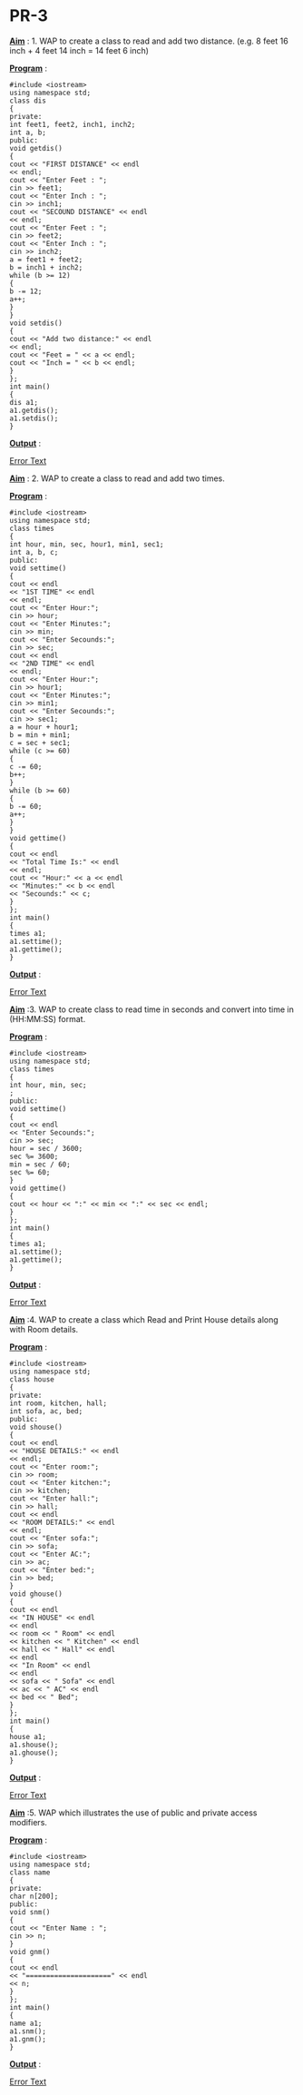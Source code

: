 <h1>PR-3</h1>

<u>**Aim**</u> : 1. WAP to create a class to read and add two distance. (e.g. 8 feet 16 inch + 4 feet 14 inch = 14 feet 6 inch)

<u>**Program**</u> :

    #include <iostream>
    using namespace std;
    class dis
    {
    private:
    int feet1, feet2, inch1, inch2;
    int a, b;
    public:
    void getdis()
    {
    cout << "FIRST DISTANCE" << endl
    << endl;
    cout << "Enter Feet : ";
    cin >> feet1;
    cout << "Enter Inch : ";
    cin >> inch1;
    cout << "SECOUND DISTANCE" << endl
    << endl;
    cout << "Enter Feet : ";
    cin >> feet2;
    cout << "Enter Inch : ";
    cin >> inch2;
    a = feet1 + feet2;
    b = inch1 + inch2;
    while (b >= 12)
    {
    b -= 12;
    a++;
    }
    }
    void setdis()
    {
    cout << "Add two distance:" << endl
    << endl;
    cout << "Feet = " << a << endl;
    cout << "Inch = " << b << endl;
    }
    };
    int main()
    {
    dis a1;
    a1.getdis();
    a1.setdis();
    }
    
<u>**Output**</u> :

[Error Text]()

<u>**Aim**</u> : 2. WAP to create a class to read and add two times.

<u>**Program**</u> :

    #include <iostream>
    using namespace std;
    class times
    {
    int hour, min, sec, hour1, min1, sec1;
    int a, b, c;
    public:
    void settime()
    {
    cout << endl
    << "1ST TIME" << endl
    << endl;
    cout << "Enter Hour:";
    cin >> hour;
    cout << "Enter Minutes:";
    cin >> min;
    cout << "Enter Secounds:";
    cin >> sec;
    cout << endl
    << "2ND TIME" << endl
    << endl;
    cout << "Enter Hour:";
    cin >> hour1;
    cout << "Enter Minutes:";
    cin >> min1;
    cout << "Enter Secounds:";
    cin >> sec1;
    a = hour + hour1;
    b = min + min1;
    c = sec + sec1;
    while (c >= 60)
    {
    c -= 60;
    b++;
    }
    while (b >= 60)
    {
    b -= 60;
    a++;
    }
    }
    void gettime()
    {
    cout << endl
    << "Total Time Is:" << endl
    << endl;
    cout << "Hour:" << a << endl
    << "Minutes:" << b << endl
    << "Secounds:" << c;
    }
    };
    int main()
    {
    times a1;
    a1.settime();
    a1.gettime();
    }
<u>**Output**</u> :

[Error Text]()

<u>**Aim**</u> :3. WAP to create class to read time in seconds and convert into time in (HH:MM:SS) format.


<u>**Program**</u> :

    #include <iostream>
    using namespace std;
    class times
    {
    int hour, min, sec;
    ;
    public:
    void settime()
    {
    cout << endl
    << "Enter Secounds:";
    cin >> sec;
    hour = sec / 3600;
    sec %= 3600;
    min = sec / 60;
    sec %= 60;
    }
    void gettime()
    {
    cout << hour << ":" << min << ":" << sec << endl;
    }
    };
    int main()
    {
    times a1;
    a1.settime();
    a1.gettime();
    }

<u>**Output**</u> :

[Error Text]()

<u>**Aim**</u> :4. WAP to create a class which Read and Print House details along with Room details.


<u>**Program**</u> :

    #include <iostream>
    using namespace std;
    class house
    {
    private:
    int room, kitchen, hall;
    int sofa, ac, bed;
    public:
    void shouse()
    {
    cout << endl
    << "HOUSE DETAILS:" << endl
    << endl;
    cout << "Enter room:";
    cin >> room;
    cout << "Enter kitchen:";
    cin >> kitchen;
    cout << "Enter hall:";
    cin >> hall;
    cout << endl
    << "ROOM DETAILS:" << endl
    << endl;
    cout << "Enter sofa:";
    cin >> sofa;
    cout << "Enter AC:";
    cin >> ac;
    cout << "Enter bed:";
    cin >> bed;
    }
    void ghouse()
    {
    cout << endl
    << "IN HOUSE" << endl
    << endl
    << room << " Room" << endl
    << kitchen << " Kitchen" << endl
    << hall << " Hall" << endl
    << endl
    << "In Room" << endl
    << endl
    << sofa << " Sofa" << endl
    << ac << " AC" << endl
    << bed << " Bed";
    }
    };
    int main()
    {
    house a1;
    a1.shouse();
    a1.ghouse();
    }
<u>**Output**</u> :

[Error Text]()

<u>**Aim**</u> :5. WAP which illustrates the use of public and private access modifiers.


<u>**Program**</u> :

    #include <iostream>
    using namespace std;
    class name
    {
    private:
    char n[200];
    public:
    void snm()
    {
    cout << "Enter Name : ";
    cin >> n;
    }
    void gnm()
    {
    cout << endl
    << "=====================" << endl
    << n;
    }
    };
    int main()
    {
    name a1;
    a1.snm();
    a1.gnm();
    }
<u>**Output**</u> :

[Error Text]()


